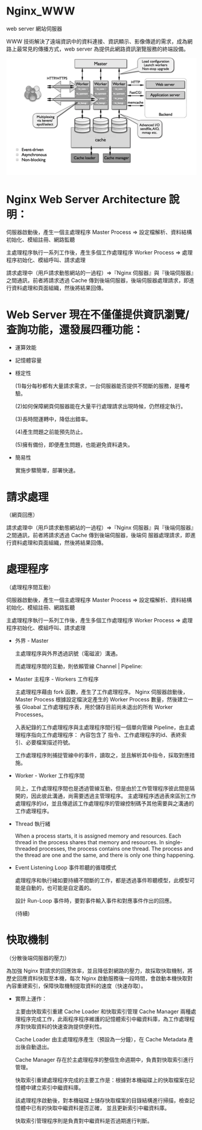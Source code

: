 # Nginx_WWW
web server 網站伺服器

WWW 技術解決了遠端資訊中的資料連接、資訊顯示、影像傳遞的需求，成為網路上最常見的傳播方式，web server 為提供此網路資訊瀏覽服務的終端設備。


![nginx architecture](https://raw.githubusercontent.com/QueenieCplusplus/Nginx_WWW/master/nginx_architecture.png)

# Nginx Web Server Architecture 說明：

伺服器啟動後，產生一個主處理程序 Master Process => 設定檔解析、資料結構初始化、模組註冊、網路監聽

主處理程序執行一系列工作後，產生多個工作處理程序 Worker Process => 處理程序初始化、模組呼叫、請求處理

請求處理中（用戶請求動態網站的一過程）=>『Nginx 伺服器』與『後端伺服器』之間通訊，前者將請求透過 Cache 傳到後端伺服器，後端伺服器處理請求，即進行資料處理和頁面組織，然後將結果回傳。


# Web Server 現在不僅僅提供資訊瀏覽/查詢功能，還發展四種功能：

* 運算效能

* 記憶體容量

* 穩定性

  (1)每分每秒都有大量請求需求，一台伺服器能否提供不間斷的服務，是種考驗。
  
  (2)如何保障網頁伺服器能在大量平行處理請求出現時候，仍然穩定執行。
  
  (3)長時間運轉中，降低出錯率。
  
  (4)產生問題之前能預先防止。
  
  (5)擁有備份，即便產生問題，也能避免資料遺失。

* 簡易性

  實施步驟簡單，部署快速。

# 請求處理

（網頁回應）

  請求處理中（用戶請求動態網站的一過程）=>『Nginx 伺服器』與『後端伺服器』之間通訊，前者將請求透過 Cache 傳到後端伺服器，後端伺  服器處理請求，即進行資料處理和頁面組織，然後將結果回傳。


# 處理程序

（處理程序間互動）

  伺服器啟動後，產生一個主處理程序 Master Process => 設定檔解析、資料結構初始化、模組註冊、網路監聽

  主處理程序執行一系列工作後，產生多個工作處理程序 Worker Process => 處理程序初始化、模組呼叫、請求處理
  
  * 外界 - Master
  
    主處理程序與外界透過訊號（電磁波）溝通。
  
    而處理程序間的互動，則依賴管線 Channel | Pipeline:
  
  * Master 主程序 - Workers 工作程序
  
    主處理程序藉由 fork 函數，產生了工作處理程序。 Nginx 伺服器啟動後，Master Process 根據設定檔決定產生的 Worker Process 數量，然後建立一張 Gloabal 工作處理程序表，用於儲存目前尚未退出的所有 Worker Processes。
    
    入表紀錄的工作處理程序與主處理程序間行程一個單向管線 Pipeline，由主處理程序指向工作處理程序：
    內容包含了 指令、工作處理程序的id、表終索引、必要檔案描述符號。
    
    工作處理程序則捕捉管線中的事件，讀取之，並且解析其中指令，採取對應措施。
  
  * Worker - Worker 工作程序間
  
    同上，工作處理程序間也是透過管線互動，但是由於工作管理程序彼此間是隔開的，因此彼此溝通，尚需要透過主管理程序。
    主處理程序透過表來區別工作處理程序的id，並且傳遞該工作處理程序的管線控制碼予其他需要與之溝通的工作處理程序。
    
  * Thread 執行緒
  
    When a process starts, it is assigned memory and resources. Each thread in the process shares that memory and resources. In single-threaded processes, the process contains one thread. The process and the thread are one and the same, and there is only one thing happening.
    
  * Event Listening Loop 事件聆聽的循環模式
  
    處理程序和執行緒如要持續不間斷的工作，都是透過事件聆聽模型，此模型可能是自動的，也可能是自定義的。
    
    設計 Run-Loop 事件時，要對事件輸入事件和對應事件作出的回應。
  
      (待續)


# 快取機制

（分散後端伺服器的壓力）

 為加強 Nginx 對請求的回應效率，並且降低對網路的壓力，故採取快取機制，將歷史回應資料快取至本機，每次 Nginx 啟動服務後一段時間，會啟動本機快取對內容重建索引，保障快取機制提取資料的速度（快速存取）。
 
 * 實際上運作：
 
   主要由快取索引重建 Cache Loader 和快取索引管理 Cache Manager 兩種處理程序完成工作，此兩程序程序維護的記憶體索引中繼資料庫，為工作處理程序對快取資料的快速查詢提供便利性。

   Cache Loader 由主處理程序產生（預設為一分鐘），在 Cache Metadata 產出後自動退出。

   Cache Manager 存在於主處理程序的整個生命週期中，負責對快取索引進行管理。

   快取索引重建處理程序完成的主要工作是：根據對本機磁碟上的快取檔案在記憶體中建立索引中繼資料庫。

   該處理程序啟動後，對本機磁碟上儲存快取檔案的目錄結構進行掃描，檢查記憶體中已有的快取中繼資料是否正確，
   並且更新索引中繼資料庫。

   快取索引管理程序則是負責對中繼資料是否過期進行判斷。
